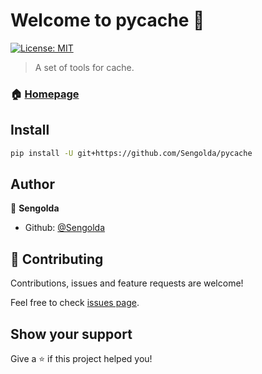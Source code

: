 # Welcome to pycache 👋
[![License: MIT](https://img.shields.io/badge/License-MIT-yellow.svg)](#)

> A set of tools for cache.

### 🏠 [Homepage](https://github.com/Sengolda/pycache)

## Install

```sh
pip install -U git+https://github.com/Sengolda/pycache
```

## Author

👤 **Sengolda**

* Github: [@Sengolda](https://github.com/Sengolda)

## 🤝 Contributing

Contributions, issues and feature requests are welcome!

Feel free to check [issues page]( https://github.com/Sengolda/pycache/issues). 

## Show your support

Give a ⭐️ if this project helped you!

